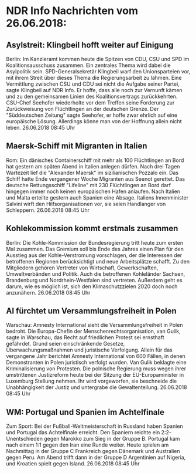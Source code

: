 # NDR Info Nachrichten vom 26.06.2018:


## Asylstreit: Klingbeil hofft weiter auf Einigung
Berlin: Im Kanzleramt kommen heute die Spitzen von CDU, CSU und SPD im Koalitionsausschuss zusammen. Ein zentrales Thema wird dabei die Asylpolitik sein. SPD-Generalsekretär Klingbeil warf den Unionsparteien vor, mit ihrem Streit über dieses Thema die Regierungsarbeit zu lähmen. Eine Vermittlung zwischen CSU und CDU sei nicht die Aufgabe seiner Partei, sagte Klingbeil auf NDR Info. Er hoffe, dass alle noch zur Vernunft kämen und zu den gemeinsamen Linien des Koalitionsvertrags zurückkehrten. CSU-Chef Seehofer wiederholte vor dem Treffen seine Forderung zur Zurückweisung von Flüchtlingen an der deutschen Grenze. Der "Süddeutschen Zeitung" sagte Seehofer, er hoffe zwar ehrlich auf eine europäische Lösung. Allerdings könne man von der Hoffnung allein nicht leben. 26.06.2018 08:45 Uhr 

## Maersk-Schiff mit Migranten in Italien
Rom:	Ein dänisches Containerschiff mit mehr als 100 Flüchtlingen an Bord hat gestern am späten Abend in Italien anlegen dürfen. Nach drei Tagen Wartezeit lief die "Alexander Maersk" im sizilianischen Pozzalo ein. Das Schiff hatte Ende vergangener Woche Migranten aus Seenot gerettet. Das deutsche Rettungsschiff "Lifeline" mit 230 Flüchtlingen an Bord darf hingegen immer noch keinen europäischen Hafen anlaufen. Nach Italien und Malta erteilte gestern auch Spanien eine Absage. Italiens Innenminister Salvini wirft den Hilfsorganisationen vor, sie seien Handlanger von Schleppern. 26.06.2018 08:45 Uhr 

## Kohlekommission kommt erstmals zusammen
Berlin:	Die Kohle-Kommission der Bundesregierung tritt heute zum ersten Mal zusammen. Das Gremium soll bis Ende des Jahres einen Plan für den Ausstieg aus der Kohle-Verstromung vorschlagen, der die Interessen der betroffenen Regionen berücksichtigt und neue Arbeitsplätze schafft. Zu den Mitgliedern gehören Vertreter von Wirtschaft, Gewerkschaften, Umweltverbänden und Politik. Auch die betroffenen Kohleländer Sachsen, Brandenburg und Nordrhein-Westfalen sind vertreten. Außerdem geht es darum, wie es möglich ist, sich den Klimaschutzzielen 2020 doch noch anzunähern. 26.06.2018 08:45 Uhr 

## AI fürchtet um Versammlungsfreiheit in Polen
Warschau:	Amnesty International sieht die Versammlungsfreiheit in Polen bedroht. Die Europa-Chefin der Menschenrechtsorganisation, van Gulik, sagte in Warschau, das Recht auf friedlichen Protest sei ernsthaft gefährdet. Grund seien einschränkende Gesetze, Überwachungsmaßnahmen und juristische Verfolgung. Allein für das vergangene Jahr berichtet Amnesty International von 600 Fällen, in denen Demonstranten in Polen juristisch verfolgt wurden. Van Gulik beklagte eine Kriminalisierung von Protesten. Die polnische Regierung muss wegen ihrer umstrittenen Justizreform heute bei der Sitzung der EU-Europaminister in Luxemburg Stellung nehmen. Ihr wird vorgeworfen, sie beschneide die Unabhängigkeit der Justiz und untergrabe die Gewaltenteilung. 26.06.2018 08:45 Uhr 

## WM: Portugal und Spanien im Achtelfinale
Zum Sport:	Bei der Fußball-Weltmeisterschaft in Russland haben Spanien und Portugal das Achtelfinale erreicht. Den Spaniern reichte ein 2:2-Unentschieden gegen Marokko zum Sieg in der Gruppe B. Portugal kam nach einem 1:1 gegen den Iran eine Runde weiter. Heute spielen am Nachmittag in der Gruppe C Frankreich gegen Dänemark und Australien gegen Peru. Am Abend trifft dann in der Gruppe D Argentinien auf Nigeria, und Kroatien spielt gegen Island. 26.06.2018 08:45 Uhr 
